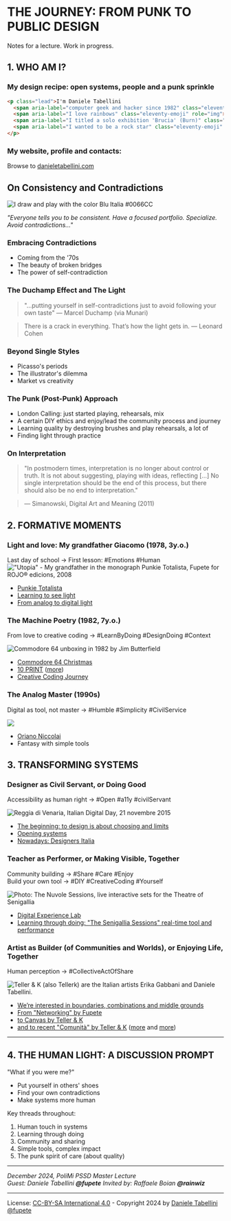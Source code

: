 # THE JOURNEY: FROM PUNK TO PUBLIC DESIGN
Notes for a lecture. Work in progress.

## 1. WHO AM I?
### My design recipe: open systems, people and a punk sprinkle
```html
<p class="lead">I'm Daniele Tabellini 
  <span aria-label="computer geek and hacker since 1982" class="eleventy-emoji" role="img">👨‍💻</span> 
  <span aria-label="I love rainbows" class="eleventy-emoji" role="img">🌈</span> 
  <span aria-label="I titled a solo exhibition 'Brucia' (Burn)" class="eleventy-emoji" role="img">🔥</span> 
  <span aria-label="I wanted to be a rock star" class="eleventy-emoji" role="img">🧑‍🎤</span>
</p>
```

### My website, profile and contacts:
Browse to [danieletabellini.com](https://danieletabellini.com)

## On Consistency and Contradictions
<img alt="I draw and play with the color Blu Italia #0066CC" src="https://danieletabellini.com/imgs/iSugIFfYEm-1280.jpeg">


*"Everyone tells you to be consistent. Have a focused portfolio. Specialize. Avoid contradictions..."*

### Embracing Contradictions
- Coming from the '70s
- The beauty of broken bridges
- The power of self-contradiction

### The Duchamp Effect and The Light
> "...putting yourself in self-contradictions just to avoid following your own taste" — Marcel Duchamp (via Munari)

> There is a crack in everything. That’s how the light gets in. — Leonard Cohen 

### Beyond Single Styles
- Picasso's periods
- The illustrator's dilemma
- Market vs creativity

### The Punk (Post-Punk) Approach
- London Calling: just started playing, rehearsals, mix
- A certain DIY ethics and enjoy/lead the community process and journey
- Learning quality by destroying brushes and play rehearsals, a lot of 
- Finding light through practice

### On Interpretation
> "In postmodern times, interpretation is no longer about control or truth. It is not about suggesting, playing with ideas, reflecting [...] No single interpretation should be the end of this process, but there should also be no end to interpretation."

> — Simanowski, Digital Art and Meaning (2011)

## 2. FORMATIVE MOMENTS

### Light and love: My grandfather Giacomo (1978, 3y.o.)
Last day of school → First lesson: #Emotions #Human  
!["Utopia" - My grandfather in the monograph Punkie Totalista, Fupete for ROJO® edicions, 2008](https://miro.medium.com/v2/resize:fit:720/format:webp/1*EGbHL9rqK23in0UJaNoc2Q.jpeg)
- [Punkie Totalista](https://nasonero.studio/portfolio/punkie-totalista)
- [Learning to see light](https://medium.com/designdraft/dsii-unirsm-7961a5a6d1c5#3430)
- [From analog to digital light](https://nasonero.studio/portfolio/stati-graphie)

### The Machine Poetry (1982, 7y.o.)
From love to creative coding → #LearnByDoing #DesignDoing #Context  

![Commodore 64 unboxing in 1982 by Jim Butterfield](http://i3.ytimg.com/vi/NfTbgmJf_-E/hqdefault.jpg)
- [Commodore 64 Christmas](https://medium.com/designdraft/dsii-unirsm-7961a5a6d1c5#5edc)
- [10 PRINT](https://10print.org) ([more](https://x.com/Fupete/status/717274631347036160))
- [Creative Coding Journey](https://design.unirsm.sm/courses/digital-experience-lab/)

### The Analog Master (1990s)
Digital as tool, not master → #Humble #Simplicity #CivilService  

![](http://www.fupete.com/play/wp-content/uploads/2013/11/Oriano_Web_10242.jpg)
* [Oriano Niccolai](https://www.fupete.com/blog/11/05/rosso-creativo-oriano-niccolai-50-anni-di-manifesti/)
* Fantasy with simple tools

## 3. TRANSFORMING SYSTEMS

### Designer as Civil Servant, or Doing Good 
Accessibility as human right → #Open #a11y #civilServant 

![Reggia di Venaria, Italian Digital Day, 21 novembre 2015](https://i0.wp.com/lcd.it/2018/wp-content/uploads/2017/11/12279212_10153285213607058_4010594044706711658_n_Snapseed.jpg?fit=960%2C960&ssl=1)
* [The beginning: to design is about choosing and limits](https://lcd.it/portfolio/italia/)
* [Opening systems](https://danieletabellini.com/en/ideas/verso-design-system-italia/)
* [Nowadays: Designers Italia](https://designers.italia.it)

### Teacher as Performer, or Making Visible, Together
Community building → #Share #Care #Enjoy  
Build your own tool → #DIY #CreativeCoding #Yourself

![Photo: The Nuvole Sessions, live interactive sets for the Theatre of Senigallia](https://camo.githubusercontent.com/93410630168c139a03b83809828ac485a673695959046fdca0b12ea8a4cb5a2a/68747470733a2f2f692e696d6775722e636f6d2f6b447a495043482e706e67)
- [Digital Experience Lab](https://design.unirsm.sm/courses/digital-experience-lab/)
- [Learning through doing: "The Senigallia Sessions" real-time tool and performance](https://github.com/del-2024-unirsm)

### Artist as Builder (of Communities and Worlds), or Enjoying Life, Together
Human perception → #CollectiveActOfShare

![Teller & K (also Tellerk) are the Italian artists Erika Gabbani and Daniele Tabellini.](https://www.tellerk.com/wp-content/uploads/2017/12/tellerk_02_1920.jpg)
- [We’re interested in boundaries, combinations and middle grounds](https://www.tellerk.com/about/)
- [From "Networking" by Fupete](https://nasonero.studio/portfolio/networking)
- [to Canvas by Teller & K](https://tellerk.com/en/portfolio/canvas/)
- [and to recent "Comunità" by Teller & K](https://mailchi.mp/447f77c5292a/tellerk-comunita-2024) ([more](https://www.artapartofculture.net/2024/11/13/teller-k-comunita-lopera-trasforma-lo-spazio/) and [more](https://odeporica.wordpress.com/2024/08/16/mostra-teller-k-comunita/))

----

## 4. THE HUMAN LIGHT: A DISCUSSION PROMPT
"What if you were me?"
* Put yourself in others' shoes
* Find your own contradictions
* Make systems more human

Key threads throughout:
1. Human touch in systems
2. Learning through doing
3. Community and sharing
4. Simple tools, complex impact
5. The punk spirit of care (about quality)

---
*December 2024, PoliMi PSSD Master Lecture*  
*Guest: Daniele Tabellini **@fupete***
*Invited by: Raffaele Boian **@rainwiz***

---
License: [CC-BY-SA International 4.0](https://creativecommons.org/licenses/by-sa/4.0/) - Copyright 2024 by [Daniele Tabellini](https://danieletabellini.com) [@fupete](https://github.com/fupete)